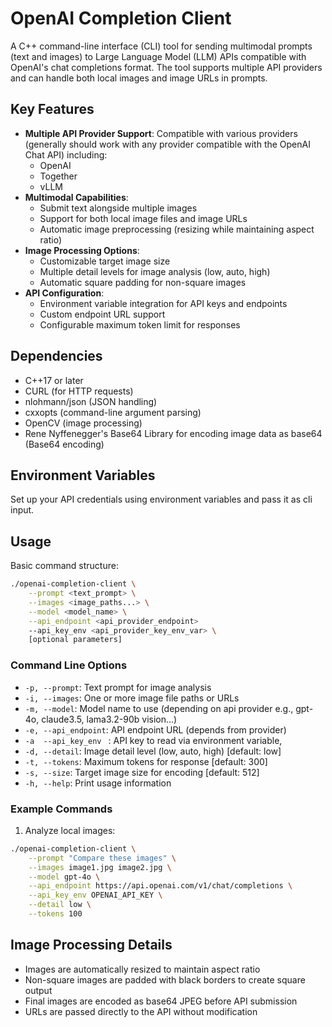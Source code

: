 # OpenAI Completion Client

A C++ command-line interface (CLI) tool for sending multimodal prompts (text and images) to Large Language Model (LLM) APIs compatible with OpenAI's chat completions format. The tool supports multiple API providers and can handle both local images and image URLs in prompts.

## Key Features

- **Multiple API Provider Support**:  Compatible with various providers (generally should work with any provider compatible with the OpenAI Chat API) including:
  - OpenAI
  - Together
  - vLLM
- **Multimodal Capabilities**: 
  - Submit text alongside multiple images
  - Support for both local image files and image URLs
  - Automatic image preprocessing (resizing while maintaining aspect ratio)
- **Image Processing Options**:
  - Customizable target image size
  - Multiple detail levels for image analysis (low, auto, high)
  - Automatic square padding for non-square images
- **API Configuration**:
  - Environment variable integration for API keys and endpoints
  - Custom endpoint URL support
  - Configurable maximum token limit for responses

## Dependencies

- C++17 or later
- CURL (for HTTP requests)
- nlohmann/json (JSON handling)
- cxxopts (command-line argument parsing)
- OpenCV (image processing)
- Rene Nyffenegger's Base64 Library for encoding image data as base64 (Base64 encoding)

## Environment Variables

Set up your API credentials using environment variables and pass it as cli input.

## Usage

Basic command structure:

```bash
./openai-completion-client \
    --prompt <text_prompt> \
    --images <image_paths...> \
    --model <model_name> \
    --api_endpoint <api_provider_endpoint>
    --api_key_env <api_provider_key_env_var> \
    [optional parameters]
```

### Command Line Options

- `-p, --prompt`: Text prompt for image analysis
- `-i, --images`: One or more image file paths or URLs
- `-m, --model`: Model name to use (depending on api provider e.g., gpt-4o, claude3.5, lama3.2-90b vision...)
- `-e, --api_endpoint`: API endpoint URL (depends from provider) 
- `-a  --api_key_env ` : API key to read via environment variable, 
- `-d, --detail`: Image detail level (low, auto, high) [default: low]
- `-t, --tokens`: Maximum tokens for response [default: 300]
- `-s, --size`: Target image size for encoding [default: 512]
- `-h, --help`: Print usage information

### Example Commands

1. Analyze local images:
```bash
./openai-completion-client \
    --prompt "Compare these images" \
    --images image1.jpg image2.jpg \
    --model gpt-4o \
    --api_endpoint https://api.openai.com/v1/chat/completions \
    --api_key_env OPENAI_API_KEY \
    --detail low \
    --tokens 100
```

## Image Processing Details

- Images are automatically resized to maintain aspect ratio
- Non-square images are padded with black borders to create square output
- Final images are encoded as base64 JPEG before API submission
- URLs are passed directly to the API without modification

